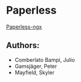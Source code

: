 # Paperless
[Paperless-ngx](https://docs.paperless-ngx.com/)
## Authors: 
-  Comberlato Bampi, Julio
-  Gamsjäger, Peter
-  Mayfield, Skyler 
